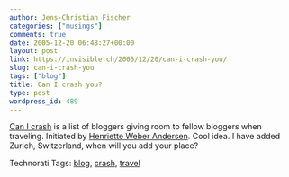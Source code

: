 ```yaml
---
author: Jens-Christian Fischer
categories: ["musings"]
comments: true
date: 2005-12-20 06:48:27+00:00
layout: post
link: https://invisible.ch/2005/12/20/can-i-crash-you/
slug: can-i-crash-you
tags: ["blog"]
title: Can I crash you?
type: post
wordpress_id: 489
---
```



[Can I crash](https://www.canicrash.org/) is a list of bloggers giving room to fellow bloggers when traveling. Initiated by [Henriette Weber Andersen](https://www.henrietteweber.com/). Cool idea. I have added Zurich, Switzerland, when will you add your place?





Technorati Tags: [blog](https://www.technorati.com/tag/blog), [crash](https://www.technorati.com/tag/crash), [travel](https://www.technorati.com/tag/travel)

